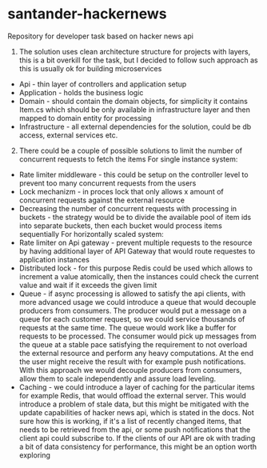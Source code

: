 # santander-hackernews
Repository for developer task based on hacker news api


1. The solution uses clean architecture structure for projects with layers, this is a bit overkill for the task, but I decided to follow such approach as this is usually ok for building microservices
- Api - thin layer of controllers and application setup
- Application - holds the business logic
- Domain - should contain the domain objects, for simplicity it contains Item.cs which should be only available in infrastructure layer and then mapped to domain entity for processing
- Infrastructure - all external dependencies for the solution, could be db access, external services etc.
2. There could be a couple of possible solutions to limit the number of concurrent requests to fetch the items
For single instance system:
- Rate limiter middleware - this could be setup on the controller level to prevent too many concurrent requests from the users
- Lock mechanizm - in proces lock that only allows x amount of concurrent requests against the external resource
- Decreasing the number of concurrent requests with processing in buckets - the strategy would be to divide the available pool of item ids into separate buckets, then each bucket would process items sequentially
For horizontally scaled system:
- Rate limiter on Api gateway - prevent multiple requests to the resource by having additional layer of API Gateway that would route requestes to application instances
- Distributed lock - for this purpose Redis could be used which allows to increment a value atomically, then the instances could check the current value and wait if it exceeds the given limit
- Queue - if async processing is allowed to satisfy the api clients, with more advanced usage we could introduce a queue that would decouple producers from consumers. 
  The producer would put a message on a queue for each customer request, so we could service thousands of requests at the same time.
  The queue would work like a buffer for requests to be processed.
  The consumer would pick up messages from the queue at a stable pace satisfying the requirement to not overload the external resource and perform any heavy computations.
  At the end the user might receive the result with for example push notifications.
  With this approach we would decouple producers from consumers, allow them to scale independently and assure load leveling.
- Caching - we could introduce a layer of caching for the particular items for example Redis, that would offload the external server.
  This would introduce a problem of stale data, but this might be mitigated with the update capabilities of hacker news api, which is stated in the docs.
  Not sure how this is working, if it's a list of recently changed items, that needs to be retrieved from the api, or some push notifications that the client api could subscribe to.
  If the clients of our API are ok with trading a bit of data consistency for performance, this might be an option worth exploring